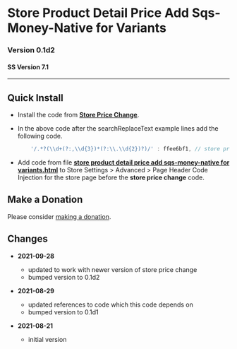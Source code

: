# Store Product Detail Price Add Sqs-Money-Native for Variants

### Version 0.1d2

#### SS Version 7.1

---

## Quick Install

* Install the code from
  **[Store Price Change](https://github.com/tomsWebConsulting/twcsl/tree/main/Store%20Price%20Change#store%20price%20change)**.
  
* In the above code after the searchReplaceText example lines add the following
  code.
  ```javascript
      '/.*?(\\d+(?:,\\d{3})*(?:\\.\\d{2})?)/' : ffee6bf1, // store product detail price add sqs-money-native for variants
    ```
    
* Add code from file
  **[store product detail price add sqs-money-native for variants.html](store%20product%20detail%20price%20add%20sqs-money-native%20for%20variants.html#L1)**
  to Store Settings > Advanced > Page Header Code Injection for the store page
  before the **store price change** code.
  
## Make a Donation

Please consider [making a donation](https://github.com/tomsWebConsulting/twcsl#make-a-donation).

## Changes

* **2021-09-28**

  * updated to work with newer version of store price change
  * bumped version to 0.1d2
  
* **2021-08-29**

  * updated references to code which this code depends on
  * bumped version to 0.1d1
  
* **2021-08-21**

  * initial version
